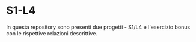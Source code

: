 # S1-L4
In questa repository sono presenti due progetti - S1/L4 e l'esercizio bonus con le rispettive relazioni descrittive. 
